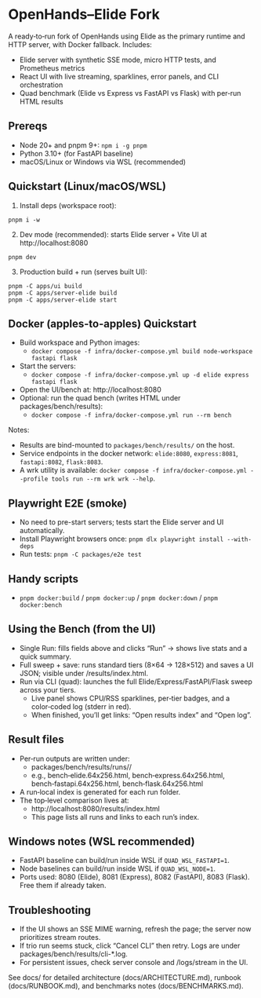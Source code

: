 # OpenHands–Elide Fork

A ready‑to‑run fork of OpenHands using Elide as the primary runtime and HTTP server, with Docker fallback. Includes:
- Elide server with synthetic SSE mode, micro HTTP tests, and Prometheus metrics
- React UI with live streaming, sparklines, error panels, and CLI orchestration
- Quad benchmark (Elide vs Express vs FastAPI vs Flask) with per‑run HTML results

## Prereqs
- Node 20+ and pnpm 9+: `npm i -g pnpm`
- Python 3.10+ (for FastAPI baseline)
- macOS/Linux or Windows via WSL (recommended)

## Quickstart (Linux/macOS/WSL)
1) Install deps (workspace root):
```
pnpm i -w
```
2) Dev mode (recommended): starts Elide server + Vite UI at http://localhost:8080
```
pnpm dev
```
3) Production build + run (serves built UI):
```
pnpm -C apps/ui build
pnpm -C apps/server-elide build
pnpm -C apps/server-elide start
```

## Docker (apples-to-apples) Quickstart
- Build workspace and Python images:
  - `docker compose -f infra/docker-compose.yml build node-workspace fastapi flask`
- Start the servers:
  - `docker compose -f infra/docker-compose.yml up -d elide express fastapi flask`
- Open the UI/bench at: http://localhost:8080
- Optional: run the quad bench (writes HTML under packages/bench/results):
  - `docker compose -f infra/docker-compose.yml run --rm bench`

Notes:
- Results are bind-mounted to `packages/bench/results/` on the host.
- Service endpoints in the docker network: `elide:8080`, `express:8081`, `fastapi:8082`, `flask:8083`.
- A wrk utility is available: `docker compose -f infra/docker-compose.yml --profile tools run --rm wrk wrk --help`.

## Playwright E2E (smoke)
- No need to pre-start servers; tests start the Elide server and UI automatically.
- Install Playwright browsers once: `pnpm dlx playwright install --with-deps`
- Run tests: `pnpm -C packages/e2e test`

## Handy scripts
- `pnpm docker:build` / `pnpm docker:up` / `pnpm docker:down` / `pnpm docker:bench`


## Using the Bench (from the UI)
- Single Run: fills fields above and clicks “Run” → shows live stats and a quick summary.
- Full sweep + save: runs standard tiers (8×64 → 128×512) and saves a UI JSON; visible under /results/index.html.
- Run via CLI (quad): launches the full Elide/Express/FastAPI/Flask sweep across your tiers.
  - Live panel shows CPU/RSS sparklines, per‑tier badges, and a color‑coded log (stderr in red).
  - When finished, you’ll get links: “Open results index” and “Open log”.

## Result files
- Per‑run outputs are written under:
  - packages/bench/results/runs/<timestamp>/
  - e.g., bench‑elide.64x256.html, bench‑express.64x256.html, bench‑fastapi.64x256.html, bench‑flask.64x256.html
- A run‑local index is generated for each run folder.
- The top‑level comparison lives at:
  - http://localhost:8080/results/index.html
  - This page lists all runs and links to each run’s index.

## Windows notes (WSL recommended)
- FastAPI baseline can build/run inside WSL if `QUAD_WSL_FASTAPI=1`.
- Node baselines can build/run inside WSL if `QUAD_WSL_NODE=1`.
- Ports used: 8080 (Elide), 8081 (Express), 8082 (FastAPI), 8083 (Flask). Free them if already taken.

## Troubleshooting
- If the UI shows an SSE MIME warning, refresh the page; the server now prioritizes stream routes.
- If trio run seems stuck, click “Cancel CLI” then retry. Logs are under packages/bench/results/cli-*.log.
- For persistent issues, check server console and /logs/stream in the UI.

See docs/ for detailed architecture (docs/ARCHITECTURE.md), runbook (docs/RUNBOOK.md), and benchmarks notes (docs/BENCHMARKS.md).

